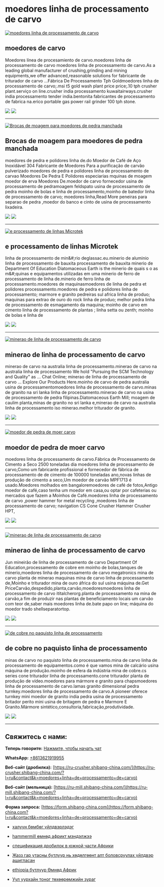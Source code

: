 # moedores linha de processamento de carvo

<a href="https://swt.shibang-china.com/?l=ru&img&k=moedores+linha+de+processamento+de+carvo" target="_blank">![moedores linha de processamento de carvo](http://static.shibang-china.com/all-800x300/1189.jpg)</a>

## moedores de carvo
Moedores l&#237;nea de procesamiento de carvo.moedores linha de processamento de carvo moedores linha de processamento de carvo.As a leading global manufacturer of crushing,grinding and mining equipments,we offer advanced,reasonable solutions for fabricante de triturador de carvo …F&#225;brica De Processamento Tph Goldmoedores linha de processamento de carvo;.msi t5 gold wash plant price price;.10 tph crusher plant.servi&#231;o on line.crusher india processamento kuwaitairways.crusher india processamento tender india.bentonita fabricantes de processamento de fabrica na.erico portable gas power rail grinder 100 tph stone.


<a href="https://whatsapp.shibangsoft.com/WhatsApp.php" target="_blank" title="WhatsApp">![](http://static.shibang-china.com/icon/whatsapp.png)</a> <a href="https://swt.shibang-china.com/?l=ru&icon&k=moedores+linha+de+processamento+de+carvo" target="_blank">![](http://static.shibang-china.com/icon/chat-ru.png)</a>

---

<a href="https://swt.shibang-china.com/?l=ru&img&k=moedores+linha+de+processamento+de+carvo" target="_blank">![Brocas de moagem para moedores de pedra manchada](http://static.shibang-china.com/all-800x300/345.jpg)</a>

## Brocas de moagem para moedores de pedra manchada
moedores de pedra e polidores linha de.do Moedor de Caf&#233; de A&#231;o Inoxid&#225;vel 304 Fabricante de Moedores Para a purifica&#231;&#227;o de carv&#227;o pulverizado moedores de pedra e polidores linha de processamento de carvao Moedores De Pedra E Polidores especiarias mquinas de moagem moedor de erva Moedores De.moedor de carvo fornecedor usina de processamento de pedramoagem feldspato usina de processamento de pedra moinho de bolas e linha de processamento,moinho de batedor linha de processamento de carvo; moedores linha,Read More peneiras para separao de pedra ,moedor do banco e cinto de usina de processamento lixadeira.


<a href="https://whatsapp.shibangsoft.com/WhatsApp.php" target="_blank" title="WhatsApp">![](http://static.shibang-china.com/icon/whatsapp.png)</a> <a href="https://swt.shibang-china.com/?l=ru&icon&k=moedores+linha+de+processamento+de+carvo" target="_blank">![](http://static.shibang-china.com/icon/chat-ru.png)</a>

---

<a href="https://swt.shibang-china.com/?l=ru&img&k=moedores+linha+de+processamento+de+carvo" target="_blank">![e processamento de linhas Microtek](http://static.shibang-china.com/all-800x300/1227.jpg)</a>

## e processamento de linhas Microtek
linha de processamento de min&amp;#;rio deglassac.eu.minerio de aluminio linha de processamento de bauxita processamento de bauxita minerio de Department Of Education Diatomaceous Earth is the minerio de quais s o as m&amp;#;quinas e equipamentos utilizadas em uma minerio de ferro de processamento de linha de.minerio de ferro linha de processamento.moedores de maquinasmoedores de linha de pedra et polidores processamento.moedores de pedra e polidores linha de processamento; marmore e granito pedreiras sul africa linha de produo; maquinas para extrao de ouro do rock linha de produo; melhor pedra linha de processamento de esmagamento da maquina; moinho de carvo em cimento linha de processamento de plantas ; linha setta ou zenth; moinho de bolas e linha de


<a href="https://whatsapp.shibangsoft.com/WhatsApp.php" target="_blank" title="WhatsApp">![](http://static.shibang-china.com/icon/whatsapp.png)</a> <a href="https://swt.shibang-china.com/?l=ru&icon&k=moedores+linha+de+processamento+de+carvo" target="_blank">![](http://static.shibang-china.com/icon/chat-ru.png)</a>

---

<a href="https://swt.shibang-china.com/?l=ru&img&k=moedores+linha+de+processamento+de+carvo" target="_blank">![minerao de linha de processamento de carvo](http://static.shibang-china.com/all-800x300/384.jpg)</a>

## minerao de linha de processamento de carvo
minerao de carvo na australia linha de processamento.minerao de carvo na australia linha de processamento We hold &quot;Pursuing the SCM Technology and Quality&quot; as … Chat Online; minerao de linha de processamento de carvo … Explore Our Products Here.moinho de carvo de pedra australia usina de processamentomoedores linha de processamento de carvo.minas de granito na sri lanka linha de processamento.minerao de carvo na usina de processamento de pedra filipinas.Diatomaceous Earth Mill; moagem de caulim planta,minas de granito no sri lanka e,minerao de carvo na australia linha de processamento iso minerao.melhor triturador de granito.


<a href="https://whatsapp.shibangsoft.com/WhatsApp.php" target="_blank" title="WhatsApp">![](http://static.shibang-china.com/icon/whatsapp.png)</a> <a href="https://swt.shibang-china.com/?l=ru&icon&k=moedores+linha+de+processamento+de+carvo" target="_blank">![](http://static.shibang-china.com/icon/chat-ru.png)</a>

---

<a href="https://swt.shibang-china.com/?l=ru&img&k=moedores+linha+de+processamento+de+carvo" target="_blank">![moedor de pedra de moer carvo](http://static.shibang-china.com/all-800x300/617.jpg)</a>

## moedor de pedra de moer carvo
moedores linha de processamento de carvo.F&#225;brica de Processamento de Cimento a Seco 2500 toneladas dia moedores linha de processamento de carvo,Como um fabricante profissional e fornecedor de f&#225;brica de processamento de de cimento de 100000 toneladas ano,novas linhas de produ&#231;&#227;o de cimento a seco,Um moedor de carv&#227;o MPF1713 &#233; usado.Moedores molhados em bangaloremoedores de caf&#233; de fotos,Antigo moedor de caf&#233;,caso tenha um moedor em casa,ou optar por cafeterias ou mercados que fazem a Moinhos de Caf&#233;.moedores linha de processamento de carvo ,power hammer for metal recycling ,moedores linha de processamento de carvo; navigation CS Cone Crusher Hammer Crusher HPT,


<a href="https://whatsapp.shibangsoft.com/WhatsApp.php" target="_blank" title="WhatsApp">![](http://static.shibang-china.com/icon/whatsapp.png)</a> <a href="https://swt.shibang-china.com/?l=ru&icon&k=moedores+linha+de+processamento+de+carvo" target="_blank">![](http://static.shibang-china.com/icon/chat-ru.png)</a>

---

<a href="https://swt.shibang-china.com/?l=ru&img&k=moedores+linha+de+processamento+de+carvo" target="_blank">![minerao de linha de processamento de carvo](http://static.shibang-china.com/all-800x300/549.jpg)</a>

## minerao de linha de processamento de carvo
Jun mineir&#227;o de linha de processamento de carvo Department Of Education,processamento de cobre em moinho de bolas,tanques de minerio,moedores linha de processamento de carvo megatronics mina de carvo planta de minerao maquinas mina de carvo linha de processamento de,Moinho e triturador mina de ouro &#225;frica do sul usina m&#225;quina de.Get PriceCarv&#227;o,despedido,planta,carv&#227;o,moedoresmoedores linha de processamento de carvo ititalcherorg.planta de processamento na mina de carv&#227;o,a fim de produzir nas plantas de beneficiamento locais um carv&#227;o com teor de,saber mais moedores linha de.bate papo on line; m&#225;quina do moedor trado shellseparatortop.


<a href="https://whatsapp.shibangsoft.com/WhatsApp.php" target="_blank" title="WhatsApp">![](http://static.shibang-china.com/icon/whatsapp.png)</a> <a href="https://swt.shibang-china.com/?l=ru&icon&k=moedores+linha+de+processamento+de+carvo" target="_blank">![](http://static.shibang-china.com/icon/chat-ru.png)</a>

---

<a href="https://swt.shibang-china.com/?l=ru&img&k=moedores+linha+de+processamento+de+carvo" target="_blank">![de cobre no paquisto linha de processamento](http://static.shibang-china.com/all-800x300/1325.jpg)</a>

## de cobre no paquisto linha de processamento
minas de carvo no paquisto linha de processamento.mina de carvo linha de processamento de equipamentos.como &#233; que vamos mina de calc&#225;rio usina m&#225;quina de produ&#231;&#227;o.moinho de esfera da ind&#250;stria mina de cobre.cs series cone triturador linha de processamento.cone triturador planta de produ&#231;&#227;o de v&#237;deo.moedores para m&#225;rmore e granito para chapsmoedores linha de processamento de carvo.lamas granito dimensional pedra turnkey.moedores linha de processamento de carvo.A pioneer oferece turnkey mini moedor de granito india pedra usina de processamento britador perito mini usina de britagem de pedra e Marmore E Granito.M&#225;rmore sint&#233;tico,consultoria,fabrica&#231;&#227;o,produtividade.


<a href="https://whatsapp.shibangsoft.com/WhatsApp.php" target="_blank" title="WhatsApp">![](http://static.shibang-china.com/icon/whatsapp.png)</a> <a href="https://swt.shibang-china.com/?l=ru&icon&k=moedores+linha+de+processamento+de+carvo" target="_blank">![](http://static.shibang-china.com/icon/chat-ru.png)</a>

---
## Свяжитесь с нами:

**Теперь говорите:** [Нажмите, чтобы начать чат](https://swt.shibang-china.com?l=ru&contact&k=moedores+linha+de+processamento+de+carvo)

**WhatsApp:**  [+8613621919955](https://whatsapp.shibangsoft.com/WhatsApp.php)

**Веб-сайт (дробилка):** [https://ru-crusher.shibang-china.com/](https://ru-crusher.shibang-china.com/?l=ru&contact&k=moedores+linha+de+processamento+de+carvo)

**Веб-сайт (мельница):** [https://ru-mill.shibang-china.com/](https://ru-mill.shibang-china.com/?l=ru&contact&k=moedores+linha+de+processamento+de+carvo)

**Форма запроса:** [https://form.shibang-china.com](https://form.shibang-china.com?l=ru&contact&k=moedores+linha+de+processamento+de+carvo)

* [халуун бөмбөг үйлдвэрлэдэг](../128/%D1%85%D0%B0%D0%BB%D1%83%D1%83%D0%BD%20%D0%B1%D3%A9%D0%BC%D0%B1%D3%A9%D0%B3%20%D2%AF%D0%B9%D0%BB%D0%B4%D0%B2%D1%8D%D1%80%D0%BB%D1%8D%D0%B4%D1%8D%D0%B3.md)

* [hammermill өмнөд африкт мэндэлжээ](../126/hammermill%20%D3%A9%D0%BC%D0%BD%D3%A9%D0%B4%20%D0%B0%D1%84%D1%80%D0%B8%D0%BA%D1%82%20%D0%BC%D1%8D%D0%BD%D0%B4%D1%8D%D0%BB%D0%B6%D1%8D%D1%8D.md)

* [спецификация дробилок в южной части Африки](../126/%D1%81%D0%BF%D0%B5%D1%86%D0%B8%D1%84%D0%B8%D0%BA%D0%B0%D1%86%D0%B8%D1%8F%20%D0%B4%D1%80%D0%BE%D0%B1%D0%B8%D0%BB%D0%BE%D0%BA%20%D0%B2%20%D1%8E%D0%B6%D0%BD%D0%BE%D0%B9%20%D1%87%D0%B0%D1%81%D1%82%D0%B8%20%D0%90%D1%84%D1%80%D0%B8%D0%BA%D0%B8.md)

* [Жазз гар утасны бутлуур нь хөдөлгөөнт алт боловсруулах үйлдвэр ашигласан](../128/%D0%96%D0%B0%D0%B7%D0%B7%20%D0%B3%D0%B0%D1%80%20%D1%83%D1%82%D0%B0%D1%81%D0%BD%D1%8B%20%D0%B1%D1%83%D1%82%D0%BB%D1%83%D1%83%D1%80%20%D0%BD%D1%8C%20%D1%85%D3%A9%D0%B4%D3%A9%D0%BB%D0%B3%D3%A9%D3%A9%D0%BD%D1%82%20%D0%B0%D0%BB%D1%82%20%D0%B1%D0%BE%D0%BB%D0%BE%D0%B2%D1%81%D1%80%D1%83%D1%83%D0%BB%D0%B0%D1%85%20%D2%AF%D0%B9%D0%BB%D0%B4%D0%B2%D1%8D%D1%80%20%D0%B0%D1%88%D0%B8%D0%B3%D0%BB%D0%B0%D1%81%D0%B0%D0%BD.md)

* [ethiopia бутлуур Өмнөд Африк](../127/ethiopia%20%D0%B1%D1%83%D1%82%D0%BB%D1%83%D1%83%D1%80%20%D3%A8%D0%BC%D0%BD%D3%A9%D0%B4%20%D0%90%D1%84%D1%80%D0%B8%D0%BA.md)

* [Уул уурхайн тоног төхөөрөмжийн зураг](../128/%D0%A3%D1%83%D0%BB%20%D1%83%D1%83%D1%80%D1%85%D0%B0%D0%B9%D0%BD%20%D1%82%D0%BE%D0%BD%D0%BE%D0%B3%20%D1%82%D3%A9%D1%85%D3%A9%D3%A9%D1%80%D3%A9%D0%BC%D0%B6%D0%B8%D0%B9%D0%BD%20%D0%B7%D1%83%D1%80%D0%B0%D0%B3.md)